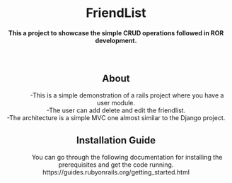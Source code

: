 <div align="center">
  <h1>FriendList</h1>
  <h4> This a project to showcase the simple CRUD operations followed in ROR development. </h4>
  <br>
  <h2>About</h2>
  <p style="text-indent:50px">-This is a simple demonstration of a rails project where you have a user module.<br>
    -The user can add delete and edit the friendlist.<br>
    -The architecture is a simple MVC one almost similar to the Django project.<br>
    
  <h2>Installation Guide</h2>  
  <p style="text-indent:50px">You can go through the following documentation for installing the prerequisites and get the code running.<br>
  https://guides.rubyonrails.org/getting_started.html</p>
</div>

